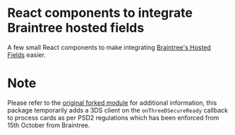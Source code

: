 # React components to integrate Braintree hosted fields

A few small React components to make integrating [Braintree's Hosted Fields](https://developers.braintreepayments.com/guides/hosted-fields/) easier.

# Note

Please refer to the [original forked module](https://github.com/nathanstitt/react-braintree-fields) for additional information, this package temporarily adds a 3DS client on the `onThreeDSecureReady` callback to process cards as per PSD2 regulations which has been enforced from 15th October from Braintree.
